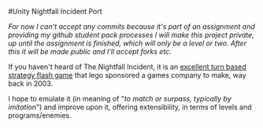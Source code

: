 #Unity Nightfall Incident Port

_For now I can't accept any commits because it's part of an assignment 
and providing my github student pack processes I will make this project private, up until the assignment is finished,
which will only be a level or two. After this it will be made public and I'll accept forks etc._

If you haven't heard of The Nightfall Incident, it is an
[excellent turn based strategy flash game](http://jayisgames.com/games/spybot-the-nightfall-incident/) 
that lego sponsored a games company to make, way back in 2003.

I hope to emulate it (in meaning of "_to match or surpass, typically by imitation_") and improve upon it, offering
extensibility, in terms of levels and programs/enemies.

